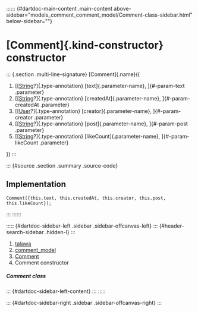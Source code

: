 :::::: {#dartdoc-main-content .main-content above-sidebar="models_comment_comment_model/Comment-class-sidebar.html" below-sidebar=""}
<div>

# [Comment]{.kind-constructor} constructor

</div>

::: {.section .multi-line-signature}
[Comment]{.name}({

1.  [[[String](https://api.flutter.dev/flutter/dart-core/String-class.html)?]{.type-annotation}
    [text]{.parameter-name}, ]{#-param-text .parameter}
2.  [[[String](https://api.flutter.dev/flutter/dart-core/String-class.html)?]{.type-annotation}
    [createdAt]{.parameter-name}, ]{#-param-createdAt .parameter}
3.  [[[User](../../models_user_user_info/User-class.html)?]{.type-annotation}
    [creator]{.parameter-name}, ]{#-param-creator .parameter}
4.  [[[String](https://api.flutter.dev/flutter/dart-core/String-class.html)?]{.type-annotation}
    [post]{.parameter-name}, ]{#-param-post .parameter}
5.  [[[String](https://api.flutter.dev/flutter/dart-core/String-class.html)?]{.type-annotation}
    [likeCount]{.parameter-name}, ]{#-param-likeCount .parameter}

})
:::

::: {#source .section .summary .source-code}
## Implementation

``` language-dart
Comment({this.text, this.createdAt, this.creator, this.post, this.likeCount});
```
:::
::::::

::::: {#dartdoc-sidebar-left .sidebar .sidebar-offcanvas-left}
::: {#header-search-sidebar .hidden-l}
:::

1.  [talawa](../../index.html)
2.  [comment_model](../../models_comment_comment_model/)
3.  [Comment](../../models_comment_comment_model/Comment-class.html)
4.  Comment constructor

##### Comment class

::: {#dartdoc-sidebar-left-content}
:::
:::::

::: {#dartdoc-sidebar-right .sidebar .sidebar-offcanvas-right}
:::
